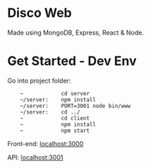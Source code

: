 # Disco Web

Made using MongoDB, Express, React & Node.

# Get Started - Dev Env
Go into project folder: 
```
    ~            cd server
    ~/server:    npm install
    ~/server:    PORT=3001 node bin/www
    ~/server:    cd ../
    ~            cd client
    ~            npm install
    ~            npm start
```
Front-end: [localhost:3000](localhost:3000)

API: [localhost:3001](localhost:3001)

